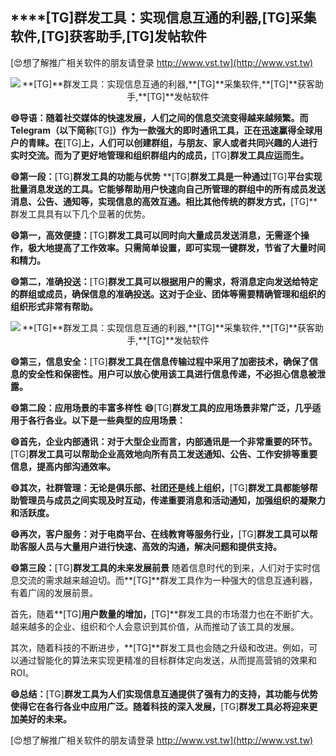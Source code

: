 ## ****[TG]**群发工具：实现信息互通的利器,**[TG]**采集软件,**[TG]**获客助手,**[TG]**发帖软件**

[😍想了解推广相关软件的朋友请登录 http://www.vst.tw](http://www.vst.tw)

 <center><img src="https://vst.tw/MP4/tuiguang/png/3.png" alt="**[TG]**群发工具：实现信息互通的利器,**[TG]**采集软件,**[TG]**获客助手,**[TG]**发帖软件"></center>

**😄导语：随着社交媒体的快速发展，人们之间的信息交流变得越来越频繁。而Telegram（以下简称**[TG]**）作为一款强大的即时通讯工具，正在迅速赢得全球用户的青睐。在**[TG]**上，人们可以创建群组，与朋友、家人或者共同兴趣的人进行实时交流。而为了更好地管理和组织群组内的成员，**[TG]**群发工具应运而生。**

**😄第一段：**[TG]**群发工具的功能与优势**
**[TG]**群发工具是一种通过**[TG]**平台实现批量消息发送的工具。它能够帮助用户快速向自己所管理的群组中的所有成员发送消息、公告、通知等，实现信息的高效互通。相比其他传统的群发方式，**[TG]**群发工具具有以下几个显著的优势。

**😄第一，高效便捷：**[TG]**群发工具可以同时向大量成员发送消息，无需逐个操作，极大地提高了工作效率。只需简单设置，即可实现一键群发，节省了大量时间和精力。**

**😄第二，准确投送：**[TG]**群发工具可以根据用户的需求，将消息定向发送给特定的群组或成员，确保信息的准确投送。这对于企业、团体等需要精确管理和组织的组织形式非常有帮助。**

 <center><img src="https://vst.tw/MP4/tuiguang/png/4.png" alt="**[TG]**群发工具：实现信息互通的利器,**[TG]**采集软件,**[TG]**获客助手,**[TG]**发帖软件"></center>

**😄第三，信息安全：**[TG]**群发工具在信息传输过程中采用了加密技术，确保了信息的安全性和保密性。用户可以放心使用该工具进行信息传递，不必担心信息被泄露。**

**😄第二段：应用场景的丰富多样性**
**😄**[TG]**群发工具的应用场景非常广泛，几乎适用于各行各业。以下是一些典型的应用场景：**

**😄首先，企业内部通讯：对于大型企业而言，内部通讯是一个非常重要的环节。**[TG]**群发工具可以帮助企业高效地向所有员工发送通知、公告、工作安排等重要信息，提高内部沟通效率。**

**😄其次，社群管理：无论是俱乐部、社团还是线上组织，**[TG]**群发工具都能够帮助管理员与成员之间实现及时互动，传递重要消息和活动通知，加强组织的凝聚力和活跃度。**

**😄再次，客户服务：对于电商平台、在线教育等服务行业，**[TG]**群发工具可以帮助客服人员与大量用户进行快速、高效的沟通，解决问题和提供支持。**

**😄第三段：**[TG]**群发工具的未来发展前景**
随着信息时代的到来，人们对于实时信息交流的需求越来越迫切。而**[TG]**群发工具作为一种强大的信息互通利器，有着广阔的发展前景。

首先，随着**[TG]**用户数量的增加，**[TG]**群发工具的市场潜力也在不断扩大。越来越多的企业、组织和个人会意识到其价值，从而推动了该工具的发展。

其次，随着科技的不断进步，**[TG]**群发工具也会随之升级和改进。例如，可以通过智能化的算法来实现更精准的目标群体定向发送，从而提高营销的效果和ROI。

**😄总结：**[TG]**群发工具为人们实现信息互通提供了强有力的支持，其功能与优势使得它在各行各业中应用广泛。随着科技的深入发展，**[TG]**群发工具必将迎来更加美好的未来。**

[😍想了解推广相关软件的朋友请登录 http://www.vst.tw](http://www.vst.tw)



